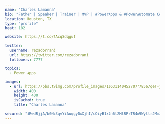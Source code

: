 ```yaml
---
name: "Charles Lamanna"
bio: "Father | Speaker | Trainer | MVP | #PowerApps & #PowerAutomate Community Super User | YouTuber Right-pointing triangle http://youtube.com/c/rezadorrani | Learn - Share - Clockwise rightwards and leftwards open circle arrows"
location: Houston, TX
type: "profile"
heat: 182

website: https://t.co/tAcqSdqguf

twitter:
  username: rezadorrani
  url: https://twitter.com/rezadorrani
  followers: 7777

topics:
  - Power Apps

images:
  - url: https://pbs.twimg.com/profile_images/1063114045270777856/qeT-jpWr_400x400.jpg
    width: 400
    height: 400
    isCached: true
    title: "Charles Lamanna"

secured: "5RwdRjjA/b0Nu3qvYiAuqgyDwXjhI/cOiyB1xZn6lZMlRPrTR4m9WytlrJMmJH96nLd0cLwBXjq6jJErEj7ymbHT0slewKtvnEg0U+gwtiq3xb9tEladsyzOOE+ONK/B3LnS0tnUtQDzxQ72ummnl5Ko4+nreBZLTBfTfiioQGHkbMrXgrSvsoGeVOpKs2gMjdr7WLLXXpZwLWeAc7+iQHWz+sE42JpK9aei/lKoVxCSUKagMQuI5ZVA1rh6dIMsOp2xDG+8dtm6lO4Dye+qukYCpyrvMm3tGU8QkBBDxYH8/Zw4Qo36ObBwNr1tFGyeIkMbmGMw5ccrB4LTSAidd/ocw53eHEyyGyKv4a+Y6o0/crOdkW7lG42F9C9OvJA2nhFwbUWjFd399kWsfecqt2bWIgdy4ljrvWE/X/zPQog=;iBJRZzhvJVH01/lDHBSUIA=="
---
```


